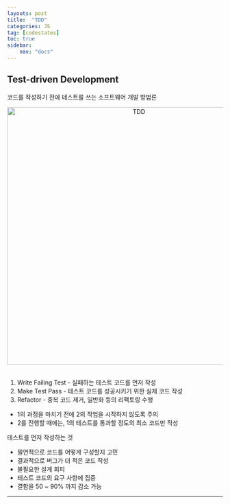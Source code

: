 ```yaml
---
layouts: post
title:  "TDD"
categories: JS
tag: [codestates]
toc: true
sidebar:
    nav: "docs"
---
```


## Test-driven Development

코드를 작성하기 전에 테스트를 쓰는 소프트웨어 개발 방법론

<html>
    <div style ="text-align:center">
        <img src= "https://s3.ap-northeast-2.amazonaws.com/urclass-images/aIYSQpoIqSzpF44E95lOk-1659433820839.png" alt="TDD" width="600" height="600">
    </div>
</html><br/>

1. Write Failing Test - 실패하는 테스트 코드를 먼저 작성
2. Make Test Pass - 테스트 코드를 성공시키기 위한 실제 코드 작성
3. Refactor - 중복 코드 제거, 일반화 등의 리팩토링 수행

- 1의 과정을 마치기 전에 2의 작업을 시작하지 않도록 주의
- 2를 진행할 때에는, 1의 테스트를 통과할 정도의 최소 코드만 작성


테스트를 먼저 작성하는 것
- 필연적으로 코드를 어떻게 구성할지 고민
- 결과적으로 버그가 더 적은 코드 작성
- 불필요한 설계 회피
- 테스트 코드의 요구 사항에 집중
- 결함을 50 ~ 90% 까지 감소 가능

---